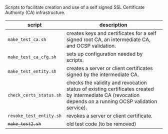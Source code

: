 Scripts to facilitate creation and use of a self signed SSL Certificate Authority (CA) infrastructure.

script | description
------ | -----------
`make_test_ca.sh` | creates keys and certificates for a self signed root CA, an intermediate CA, and OCSP validation.
`make_test_ca_cfg.sh` | sets up configuration needed by scripts.
`make_test_entity.sh` | creates a server or client certificates signed by the intermediate CA.
`check_certs_status.sh` | checks the validity and revocation status of existing certificates created by intermediate CA (revocation depends on a running OCSP validation service).
`revoke_test_entity.sh` | revokes a server or client certificate.
~~`make_test2.sh`~~ | old test code (to be removed)

